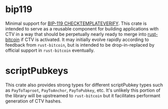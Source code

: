 # bip119

Minimal support for [BIP-119 CHECKTEMPLATEVERIFY](https://github.com/bitcoin/bips/tree/master/bip-0119.mediawiki).
This crate is intended to serve as a reusable component for building applications with CTV in a way that should be perpetually nearly ready to merge into [rust-bitcoin](https://github.com/rust-bitcoin/rust-bitcoin) if CTV is activated.
It may initially evolve rapidly according to feedback from `rust-bitcoin`, but is intended to be drop-in-replaced by official support in `rust-bitcoin` eventually.

# scriptPubkeys

This crate also provides strong types for different scriptPubkey types such as `PayToTaproot`, `PayToAnchor`, `PayToPubkey`, etc.
It's unlikely this portion of the library will be upstreamed to `rust-bitcoin` but it facilitates performant generation of CTV hashes.
